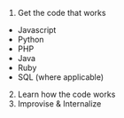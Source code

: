1. Get the code that works
- Javascript
- Python
- PHP
- Java
- Ruby
- SQL (where applicable)

2. Learn how the code works
3. Improvise & Internalize